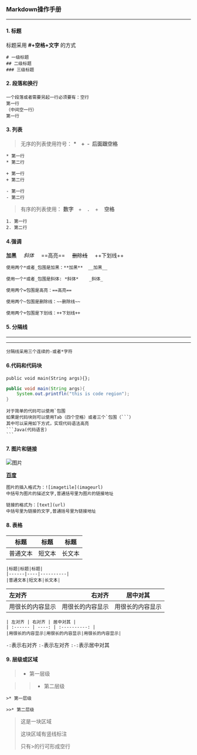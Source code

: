 ### Markdown操作手册
***
#### 1. 标题

标题采用 **\#\+空格\+文字** 的方式
    
    # 一级标题
    ## 二级标题
    ### 三级标题
    
#### 2. 段落和换行

```
一个段落或者需要另起一行必须要有：空行
第一行
（中间空一行）
第一行
```
    
#### 3. 列表

>无序的列表使用符号： __\*&nbsp;&nbsp;&nbsp;&nbsp;\+&nbsp;&nbsp;\-&nbsp;&nbsp;后面跟空格__

    * 第一行
    * 第二行

    + 第一行
    + 第二行

    - 第一行
    - 第二行
    
>有序的列表使用： **数字&nbsp;&nbsp;&nbsp;&nbsp;**+&nbsp;&nbsp;&nbsp;&nbsp;**.**&nbsp;&nbsp;&nbsp;&nbsp;+&nbsp;&nbsp;&nbsp;&nbsp;**空格**

    1. 第一行
    2. 第二行
    
#### 4.强调
**加黑**&nbsp;&nbsp;&nbsp;&nbsp;&nbsp;*斜体*&nbsp;&nbsp;&nbsp;&nbsp;&nbsp;==高亮==&nbsp;&nbsp;&nbsp;&nbsp;&nbsp;~~删除线~~&nbsp;&nbsp;&nbsp;&nbsp;&nbsp;++下划线++

```
使用两个*或者_包围是加黑：**加黑**  __加黑__

使用一个*或者_包围是斜体: *斜体*    _斜体_

使用两个=包围是高亮：==高亮==

使用两个~包围是删除线：~~删除线~~

使用两个+包围是下划线：++下划线++

```

#### 5. 分隔线

---

***

    分隔线采用三个连续的-或者*字符
    
#### 6.代码和代码块
`public void main(String args){};`
```Java
public void main(String args){
    System.out.printfln("this is code region");
}
```
    对于简单的代码可以使用`包围
    如果是代码块则可以使用Tab（四个空格）或者三个`包围（```）
    其中可以采用如下方式，实现代码语法高亮
    ```Java(代码语言)
    ```
    
#### 7. 图片和链接

![图片](https://upload.wikimedia.org/wikipedia/commons/4/48/Markdown-mark.svg)

[**百度**](https://www.baidu.com)

```
图片的插入格式为：![imagetile](imageurl)
中括号为图片的描述文字,普通括号里为图片的链接地址

链接的格式为：[text](url)
中括号里为链接的文字,普通括号里为链接地址
```

#### 8. 表格

|标题|标题|标题|
|------|----|----------|
|普通文本|短文本|长文本|
```text
|标题|标题|标题|
|------|----|----------|
|普通文本|短文本|长文本|
```

| 左对齐 | 右对齐 | 居中对其 |
| :------ | ----: | :----------: |
|用很长的内容显示|用很长的内容显示|用很长的内容显示|
```
| 左对齐 | 右对齐 | 居中对其 |
| :------ | ----: | :----------: |
|用很长的内容显示|用很长的内容显示|用很长的内容显示|
```

`-:`表示右对齐
`:-`表示左对齐
`:-:`表示居中对其


#### 9. 层级或区域

>* 第一层级

>>* 第二层级

```
>* 第一层级

>>* 第二层级
```

>这是一块区域
>
>这块区域有竖线标注
>
>只有>的行可形成空行
